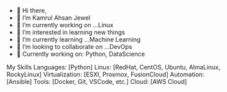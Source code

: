 - 👋 Hi there, 
- 👀 I’m Kamrul Ahsan Jewel
- 🌱 I’m currently working on ...Linux
- 👀 I’m interested in learning new things
- 🌱 I’m currently learning ...Machine Learning
- 💞️ I’m looking to collaborate on ...DevOps
- 🔭 Currently working on: Python, DataScience

My Skills
Languages: [Python]
Linux: [RedHat, CentOS, Ubuntu, AlmaLinux, RockyLinux]
Virtualization: [ESXI, Proxmox, FusionCloud]
Automation: [Ansible]
Tools: [Docker, Git, VSCode, etc.]
Cloud: [AWS Cloud]

